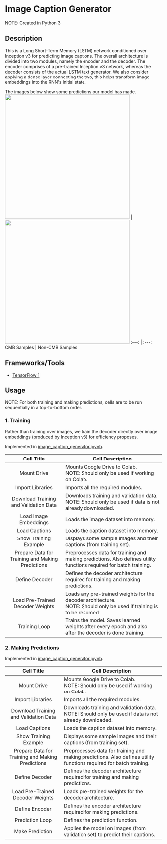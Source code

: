 # Image Caption Generator

NOTE: Created in Python 3


## Description

This is a Long Short-Term Memory (LSTM) network conditioned over Inception v3 for predicting image captions. The overall architecture is divided into two modules, namely the encoder and the decoder. The encoder comprises of a pre-trained Inception v3 network, whereas the decoder consists of the actual LSTM text generator. We also consider applying a dense layer connecting the two, this helps transform image embeddings into the RNN's initial state.

The images below show some predictions our model has made.
<img src="/sample_images/cmb.png" width="400"> | <img src="/sample_images/non_cmb.png" width="400">
:---: | :---:
CMB Samples | Non-CMB Samples


## Frameworks/Tools

- [TensorFlow 1](https://www.tensorflow.org/api_docs/python/tf/compat/v1)


## Usage

NOTE: For both training and making predictions, cells are to be run sequentially in a top-to-bottom order.

### 1. Training

Rather than training over images, we train the decoder directly over image embeddings (produced by Inception v3) for efficiency proposes.

Implemented in [image_caption_generator.ipynb](/image_caption_generator.ipynb).

Cell Title | Cell Description
:---: | ---
Mount Drive | Mounts Google Drive to Colab. <br>NOTE: Should only be used if working on Colab.
Import Libraries | Imports all the required modules.
Download Training and Validation Data | Downloads training and validation data. <br>NOTE: Should only be used if data is not already downloaded.
Load Image Embeddings | Loads the image dataset into memory.
Load Captions | Loads the caption dataset into memory.
Show Training Example | Displays some sample images and their captions (from training set).
Prepare Data for Training and Making Predictions | Preprocesses data for training and making predictions. Also defines utility functions required for batch training.
Define Decoder | Defines the decoder architecture required for training and making predictions.
Load Pre-Trained Decoder Weights | Loads any pre-trained weights for the decoder architecture. <br>NOTE: Should only be used if training is to be resumed.
Training Loop | Trains the model. Saves learned weights after every epoch and also after the decoder is done training.

### 2. Making Predictions

Implemented in [image_caption_generator.ipynb](/image_caption_generator.ipynb).

Cell Title | Cell Description
:---: | ---
Mount Drive | Mounts Google Drive to Colab. <br>NOTE: Should only be used if working on Colab.
Import Libraries | Imports all the required modules.
Download Training and Validation Data | Downloads training and validation data. <br>NOTE: Should only be used if data is not already downloaded.
Load Captions | Loads the caption dataset into memory.
Show Training Example | Displays some sample images and their captions (from training set).
Prepare Data for Training and Making Predictions | Preprocesses data for training and making predictions. Also defines utility functions required for batch training.
Define Decoder | Defines the decoder architecture required for training and making predictions.
Load Pre-Trained Decoder Weights | Loads pre-trained weights for the decoder architecture.
Define Encoder | Defines the encoder architecture required for making predictions.
Prediction Loop | Defines the prediction function.
Make Prediction | Applies the model on images (from validation set) to predict their captions.
